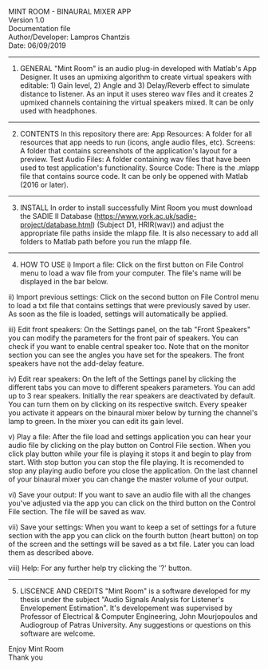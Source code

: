 MINT ROOM - BINAURAL MIXER APP<br/>
Version 1.0<br/>
Documentation file<br/>
Author/Developer: Lampros Chantzis<br/>
Date: 06/09/2019 

---------------------------------------------------------------------------------------------------------------------------------------
1. GENERAL
"Mint Room" is an audio plug-in developed with Matlab's App Designer. It uses an upmixing algorithm to create
virtual speakers with editable: 1) Gain level, 2) Angle and 3) Delay/Reverb effect to simulate distance to listener.
As an input it uses stereo wav files and it creates 2 upmixed channels containing the virtual speakers mixed. It can be only used
with headphones.

---------------------------------------------------------------------------------------------------------------------------------------
2. CONTENTS
In this repository there are: 
App Resources: A folder for all resources that app needs to run (icons, angle audio files, etc).
Screens: A folder that contains screenshots of the application's layout for a preview.
Test Audio Files: A folder containing wav files that have been used to test application's functionality.
Source Code: There is the .mlapp file that contains source code. It can be only be oppened with Matlab (2016 or later).

---------------------------------------------------------------------------------------------------------------------------------------
3. INSTALL
In order to install successfully Mint Room you must download the SADIE II Database (https://www.york.ac.uk/sadie-project/database.html)
(Subject D1, HRIR(wav)) and adjust the appropriate file paths inside the mlapp file. It is also necessary to add all folders to Matlab
path before you run the mlapp file.   

---------------------------------------------------------------------------------------------------------------------------------------
4. HOW TO USE
i) Import a file:
Click on the first button on File Control menu to load a wav file from your computer. The file's name will be displayed in the
bar below.

ii) Import previous settings:
Click on the second button on File Control menu to load a txt file that contains settings that were previously saved by user.
As soon as the file is loaded, settings will automatically be applied.

iii) Edit front speakers:
On the Settings panel, on the tab "Front Speakers" you can modify the parameters for the front pair of speakers. You can check
if you want to enable central speaker too. Note that on the monitor section you can see the angles you have set for the speakers.
The front speakers have not the add-delay feature.

iv) Edit rear speakers:
On the left of the Settings panel by clicking the different tabs you can move to different speakers parameters. You can add up
to 3 rear speakers. Initially the rear speakers are deactivated by default. You can turn them on by clicking on its respective
switch. Every speaker you activate it appears on the binaural mixer below by turning the channel's lamp to green. In the mixer 
you can edit its gain level.

v) Play a file:
After the file load and settings application you can hear your audio file by clicking on the play button on Control File section.
When you click play button while your file is playing it stops it and begin to play from start. With stop button you can stop the
file playing. It is recomended to stop any playing audio before you close the application. On the last channel of your binaural
mixer you can change the master volume of your output.

vi) Save your output:
If you want to save an audio file with all the changes you've adjusted via the app you can click on the third button on the Control
File section. The file will be saved as wav.

vii) Save your settings:
When you want to keep a set of settings for a future section with the app you can click on the fourth button (heart button) on top
of the screen and the settings will be saved as a txt file. Later you can load them as described above.

viii) Help:
For any further help try clicking the '?' button. 

---------------------------------------------------------------------------------------------------------------------------------------
5. LISCENCE AND CREDITS
"Mint Room" is a software developed for my thesis under the subject "Audio Signals Analysis for Listener's Envelopement 
Estimation". It's developement was supervised by Professor of Electrical & Computer Engineering, John Mourjopoulos and
Audiogroup of Patras University. Any suggestions or questions on this software are welcome.

Enjoy Mint Room<br/>
Thank you
